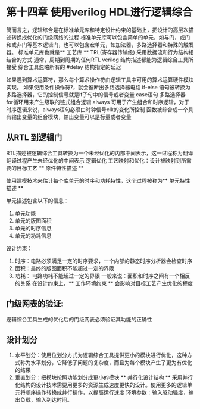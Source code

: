 # 第十四章 使用verilog HDL进行逻辑综合
简而言之，逻辑综合是在标准单元库和特定设计约束的基础上，把设计的高层次描述转换成优化的门级网络的过程
标准单元库可以包含简单的单元，如与门，或门和或非门等基本逻辑门，也可以包含宏单元，如加法器，多路选择器和特殊的触发器。
标准单元库也就是** 工艺库 ** 
TRL(寄存器传输级) 采用数据流和行为结构相结合的方式
通常，周期到周期的任何RTL verilog 结构描述都能为逻辑综合工具所接受
综合工具忽略所有的 #delay 结构指定的延迟

如果遇到算术运算符，那么每个算术操作符由逻辑工具中可用的算术运算硬件模块实现。 
如果使用条件操作符?，就会推断出多路选择器电路
if-else 语句被转换为多路选择器，它的控制信号就是if子句中的信号或者变量
case语句 多路选择器
for循环用来产生级联的链式组合逻辑
always 可用于产生组合和时序逻辑，对于时序逻辑来说，always语句必须由时钟信号clk的变化所控制
函数被综合成一个具有输出变量的组合模块，输出变量可以是标量或者变量
## 从RTL 到逻辑门
RTL描述被逻辑综合工具转换为一个未经优化的内部中间表示，这一过程称为翻译
翻译过程产生未经优化的中间表示
逻辑优化 
工艺映射和优化：设计被映射到所需要的目标工艺
** 原件特性描述 ** 

使用建模技术来估计每个库单元的时序和功耗特性，这个过程被称为** 单元特性描述 ** 

单元描述包含以下的信息：
1. 单元功能
2. 单元的版图面积
3. 单元的时序信息
4. 单元的功耗信息

设计约束：
1. 时序：电路必须满足一定的时序要求，一个内部的静态时序分析器会检查时序
2. 面积：最终的版图面积不能超过一定的界限
3. 功耗： 电路功耗不能超过一定的界限
一般来说：面积和时序之间有一个相反的关系
在设计约束上，** 工作环境约束 ** 会影响对目标工艺产生优化的程度 
## 门级网表的验证:
逻辑综合工具生成的优化后的门级网表必须验证其功能的正确性
## 设计划分
1. 水平划分：使用位划分方式为逻辑综合工具提供更小的模块进行优化，这种方式称为水平划分，它降低了问题的复杂度，而且为每个模块产生了更为有优化的结果
2. 垂直划分：把模块按照功能划分成更小的模块
** 并行化设计结构 ** 
采用并行化结构的设计技术需要用更多的资源生成速度更快的设计。使用更多的逻辑单元将顺序操作转换成并行操作，以提高运行速度
环境参数：输入驱动强度，输出负载，输入到达时间。

